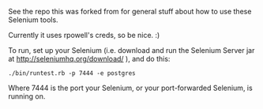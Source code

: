 
See the repo this was forked from for general stuff about how to use
these Selenium tools.

Currently it uses rpowell's creds, so be nice.  :)

To run, set up your Selenium (i.e. download and run the Selenium
Server jar at http://seleniumhq.org/download/ ), and do this:

    ./bin/runtest.rb -p 7444 -e postgres

Where 7444 is the port your Selenium, or your port-forwarded
Selenium, is running on.
